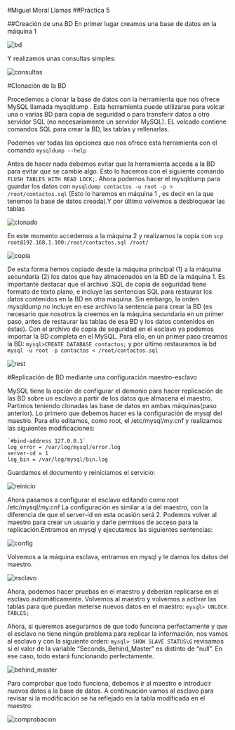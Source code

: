 #Miguel Moral Llamas
##Práctica 5

##Creación de una BD
En primer lugar creamos una base de datos en la máquina 1

![bd](basedatos.png)



Y realizamos unas consultas simples:

![consultas](bdpruebas.png)

#Clonación de la BD

Procedemos a clonar la base de datos con la herramienta que nos ofrece MySQL llamada mysqldump . Esta herramienta puede utilizarse para volcar una o varias BD
para copia de seguridad o para transferir datos a otro servidor SQL (no
necesariamente un servidor MySQL). EL volcado contiene comandos SQL para crear
la BD, las tablas y rellenarlas.

Podemos ver todas las opciones que nos ofrece esta herramienta con el comando `mysqldump --help` 

Antes de hacer nada debemos evitar que la herramienta acceda a la BD para evitar que se cambie algo. Esto lo hacemos con el siguiente comando `FLUSH TABLES WITH READ LOCK;`.
Ahora podemos hacer el mysqldump para guardar los datos con `mysqldump contactos -u root -p > /root/contactos.sql` (Esto lo haremos en máquina 1 , es decir en la que tenemos la base de datos creada).Y por último volvemos a desbloquear las tablas

![clonado](clonado.png)

En este momento accedemos a la máquina 2 y realizamos la copia con `scp root@192.168.1.100:/root/contactos.sql /root/`

![copia](copia.png)

De esta forma hemos copiado desde la máquina principal (1) a la máquina secundaria (2) los
datos que hay almacenados en la BD de la máquina 1.
Es importante destacar que el archivo .SQL de copia de seguridad tiene formato de
texto plano, e incluye las sentencias SQL para restaurar los datos contenidos en la BD
en otra máquina. Sin embargo, la orden mysqldump no incluye en ese archivo la
sentencia para crear la BD (es necesario que nosotros la creemos en la máquina
secundaria en un primer paso, antes de restaurar las tablas de esa BD y los datos
contenidos en éstas).
Con el archivo de copia de seguridad en el esclavo ya podemos importar la BD
completa en el MySQL. Para ello, en un primer paso creamos la BD:
    `mysql>CREATE DATABASE contactos;`
y por último restauramos la bd `mysql -u root -p contactos < /root/contactos.sql`

![rest](rest.png)

#Replicación de BD mediante una configuración maestro-esclavo

MySQL tiene la opción de configurar el demonio para hacer replicación de las BD sobre un esclavo a partir de los datos que almacena el maestro.
Partimos teniendo clonadas las base de datos en ambas máquinas(paso anterior).
Lo primero que debemos hacer es la configuración de mysql del maestro. Para ello editamos, como root, el /etc/mysql/my.cnf y realizamos las siguientes modificaciones:

	`#bind-address 127.0.0.1`
	log_error = /var/log/mysql/error.log
	server-id = 1
	log_bin = /var/log/mysql/bin.log
	
Guardamos el documento y reiniciamos el servicio:

![reinicio](reinicio.png)

Ahora pasamos a configurar el esclavo editando como root /etc/mysql/my.cnf La configuración es similar a la del maestro, con la diferencia de que el server-id en
esta ocasión será 2. Podemos volver al
maestro para crear un usuario y darle permisos de acceso para la replicación.Entramos en mysql y ejecutamos las siguientes sentencias: 

![config](config.png)

Volvemos a la máquina esclava, entramos en mysql y le damos los datos del maestro.

![esclavo](conffinal.png)

Ahora, podemos hacer pruebas en el maestro y deberían replicarse en el esclavo automáticamente.
Volvemos al maestro y volvemos a activar las tablas para que puedan meterse nuevos datos en el maestro:
    `mysql> UNLOCK TABLES;`

Ahora, si queremos asegurarnos de que todo funciona perfectamente y que el esclavo
no tiene ningún problema para replicar la información, nos vamos al esclavo y con la
siguiente orden:
	`mysql> SHOW SLAVE STATUS\G`
revisamos si el valor de la variable “Seconds_Behind_Master” es distinto de “null”. En
ese caso, todo estará funcionando perfectamente.

![behind_master](behind_master.png)

Para comprobar que todo funciona, debemos ir al maestro e introducir nuevos datos a
la base de datos. A continuación vamos al esclavo para revisar si la modificación se ha
reflejado en la tabla modificada en el maestro:

![comprobacion](comprobacion.png)








	







